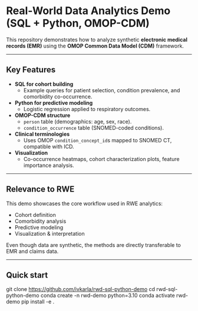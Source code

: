 # Real-World Data Analytics Demo (SQL + Python, OMOP-CDM)

This repository demonstrates how to analyze synthetic **electronic medical records (EMR)** using the **OMOP Common Data Model (CDM)** framework.  

---

## Key Features

- **SQL for cohort building**
  - Example queries for patient selection, condition prevalence, and comorbidity co-occurrence.
- **Python for predictive modeling**
  - Logistic regression applied to respiratory outcomes.
- **OMOP-CDM structure**
  - `person` table (demographics: age, sex, race).  
  - `condition_occurrence` table (SNOMED-coded conditions).  
- **Clinical terminologies**
  - Uses OMOP `condition_concept_id`s mapped to SNOMED CT, compatible with ICD.  
- **Visualization**
  - Co-occurrence heatmaps, cohort characterization plots, feature importance analysis.  

---

## Relevance to RWE

This demo showcases the core workflow used in RWE analytics:  

- Cohort definition
- Comorbidity analysis
- Predictive modeling
- Visualization & interpretation

Even though data are synthetic, the methods are directly transferable to EMR and claims data.  

---

## Quick start

git clone https://github.com/ivkarla/rwd-sql-python-demo
cd rwd-sql-python-demo
conda create -n rwd-demo python=3.10
conda activate rwd-demo
pip install -e .